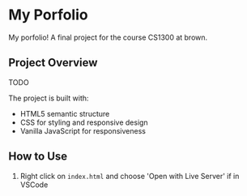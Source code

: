 # My Porfolio

My porfolio! A final project for the course CS1300 at brown.

## Project Overview

TODO

The project is built with:

- HTML5 semantic structure
- CSS for styling and responsive design
- Vanilla JavaScript for responsiveness

## How to Use

1. Right click on `index.html` and choose 'Open with Live Server' if in VSCode
